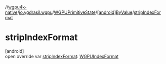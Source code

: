 //[wgpu4k-native](../../../../index.md)/[io.ygdrasil.wgpu](../../index.md)/[WGPUPrimitiveState](../index.md)/[[android]ByValue](index.md)/[stripIndexFormat](strip-index-format.md)

# stripIndexFormat

[android]\
open override var [stripIndexFormat](strip-index-format.md): [WGPUIndexFormat](../../-w-g-p-u-index-format/index.md)
